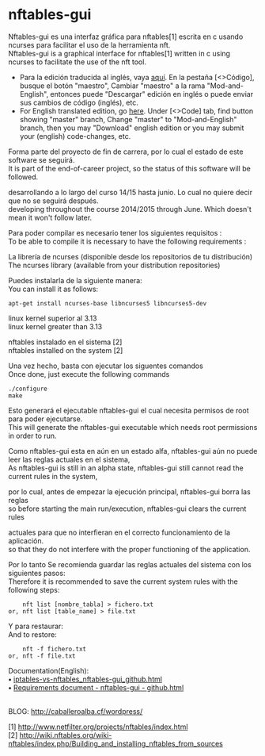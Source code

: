 # nftables-gui
Nftables-gui es una interfaz gráfica para nftables[1] escrita en c usando ncurses para facilitar el uso de la herramienta nft.  
Nftables-gui is a graphical interface for nftables[1] written in c using ncurses to facilitate the use of the nft tool.
* Para la edición traducida al inglés, vaya <a href="https://github.com/atErik/nftables-gui/tree/Mod-and-English">aquí</a>. En la pestaña &#91;&lt;&gt;Código&#93;, busque el botón "maestro", Cambiar "maestro" a la rama "Mod-and-English", entonces puede "Descargar" edición en inglés o puede enviar sus cambios de código (inglés), etc.
* For English translated edition, go <a href="https://github.com/atErik/nftables-gui/tree/Mod-and-English">here</a>. Under &#91;&lt;&gt;Code&#93; tab, find button showing "master" branch, Change "master" to "Mod-and-English" branch, then you may "Download" english edition or you may submit your (english) code-changes, etc.

Forma parte del proyecto de fin de carrera, por lo cual el estado de este software se seguirá.  
It is part of the end-of-career project, so the status of this software will be followed.

desarrollando a lo largo del curso 14/15 hasta junio. Lo cual no quiere decir que no se seguirá después.  
developing throughout the course 2014/2015 through June. Which doesn't mean it won't follow later.

Para poder compilar es necesario tener los siguientes requisitos :  
To be able to compile it is necessary to have the following requirements :

La librería de ncurses (disponible desde los repositorios de tu distribución)  
The ncurses library (available from your distribution repositories)

Puedes instalarla de la siguiente manera:  
You can install it as follows:

	apt-get install ncurses-base libncurses5 libncurses5-dev

linux kernel superior al 3.13  
linux kernel greater than 3.13

nftables instalado en el sistema [2]  
nftables installed on the system [2]

Una vez hecho, basta con ejecutar los siguentes comandos  
Once done, just execute the following commands

	./configure
	make

Esto generará el ejecutable nftables-gui el cual necesita permisos de root para poder ejecutarse.  
This will generate the nftables-gui executable which needs root permissions in order to run.

Como nftables-gui esta en aún en un estado alfa, nftables-gui aún no puede leer las reglas actuales en el sistema,  
As nftables-gui is still in an alpha state, nftables-gui still cannot read the current rules in the system,

por lo cual, antes de empezar la ejecución principal, nftables-gui borra las reglas  
so before starting the main run/execution, nftables-gui clears the current rules

actuales para que no interfieran en el correcto funcionamiento de la aplicación.  
so that they do not interfere with the proper functioning of the application.

Por lo tanto Se recomienda guardar las reglas actuales del sistema con los siguientes pasos:  
Therefore it is recommended to save the current system rules with the following steps:

	    nft list [nombre_tabla] > fichero.txt
	or, nft list [table_name] > file.txt

Y para restaurar:  
And to restore:

	    nft -f fichero.txt
	or, nft -f file.txt


Documentation(English):<br />
<b>•</b> <a href="https://htmlpreview.github.io/?https://github.com/atErik/nftables-gui/blob/Mod-and-English/Documentation(English)/iptables-vs-nftables_nftables-gui%5Fgithub.html">iptables-vs-nftables_nftables-gui_github.html</a><br />
<b>•</b> <a href="https://htmlpreview.github.io/?https://github.com/atErik/nftables-gui/blob/Mod-and-English/Documentation(English)/Requirements%20document%20-%20nftables-gui%20-%20github.html">Requirements document - nftables-gui - github.html</a><br />
<br />

BLOG: http://caballeroalba.cf/wordpress/

[1] http://www.netfilter.org/projects/nftables/index.html  
[2] http://wiki.nftables.org/wiki-nftables/index.php/Building_and_installing_nftables_from_sources
